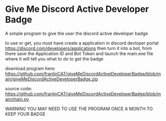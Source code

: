 # Give Me Discord Active Developer Badge
A simple program to give the user the discord active developer badge

to use or get, you must have create a application in discord devloper portal https://discord.com/developers/applications then turn it into a bot, from there save the Application ID and Bot Token and launch the main.exe file where it will tell you what to do to get the badge 

download program here:
https://github.com/franlinCAT/giveMeDiscordActiveDeveloperBadge/blob/main/giveMeDiscordActiveDeveloperBadge.zip

source code:
https://github.com/franlinCAT/giveMeDiscordActiveDeveloperBadge/blob/main/main.py

WARNING YOU MAY NEED TO USE THE PROGRAM ONCE A MONTH TO KEEP YOUR BADGE
